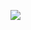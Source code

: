 [![](https://jitpack.io/v/AndroidCrafts-man/RenderSpy.svg)](https://jitpack.io/#AndroidCrafts-man/RenderSpy)
